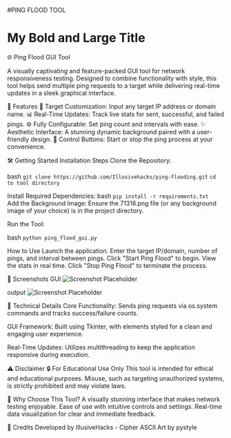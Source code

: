 #PING FLOOD TOOL
# **My Bold and Large Title**

🌐 Ping Flood GUI Tool

A visually captivating and feature-packed GUI tool for network responsiveness testing.
Designed to combine functionality with style, this tool helps send multiple ping requests to a target while delivering real-time updates in a sleek graphical interface.

🌟 Features
🎯 Target Customization: Input any target IP address or domain name.
📊 Real-Time Updates: Track live stats for sent, successful, and failed pings.
⚙️ Fully Configurable: Set ping count and intervals with ease.
✨ Aesthetic Interface: A stunning dynamic background paired with a user-friendly design.
🛑 Control Buttons: Start or stop the ping process at your convenience.


🛠 Getting Started
Installation Steps
Clone the Repository:

bash
````git clone https://github.com/Illusivehacks/ping-flooding.git```` 
````cd to tool directory````  

Install Required Dependencies:
bash
````pip install -r requirements.txt````  
Add the Background Image:
Ensure the 71316.png file (or any background image of your choice) is in the project directory.

Run the Tool:

bash
````python ping_flood_gui.py```` 

How to Use
Launch the application.
Enter the target IP/domain, number of pings, and interval between pings.
Click "Start Ping Flood" to begin.
View the stats in real time.
Click "Stop Ping Flood" to terminate the process.


📸 Screenshots
GUI
![Screenshot Placeholder](GUI.png)

output
![Screenshot Placeholder](output.png)

🧩 Technical Details
Core Functionality:
Sends ping requests via os.system commands and tracks success/failure counts.

GUI Framework:
Built using Tkinter, with elements styled for a clean and engaging user experience.

Real-Time Updates:
Utilizes multithreading to keep the application responsive during execution.

⚠️ Disclaimer
🔒 For Educational Use Only
This tool is intended for ethical and educational purposes. Misuse, such as targeting unauthorized systems, is strictly prohibited and may violate laws.

🌈 Why Choose This Tool?
A visually stunning interface that makes network testing enjoyable.
Ease of use with intuitive controls and settings.
Real-time data visualization for clear and immediate feedback.

🎨 Credits
Developed by IllusiveHacks - Cipher
ASCII Art by pystyle
